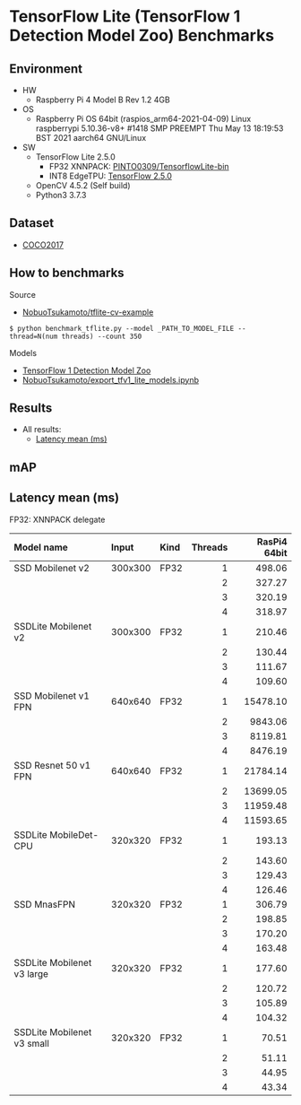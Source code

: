 # TensorFlow Lite (TensorFlow 1 Detection Model Zoo) Benchmarks

## Environment

- HW
  - Raspberry Pi 4 Model B Rev 1.2 4GB
- OS
  - Raspberry Pi OS 64bit (raspios_arm64-2021-04-09)
    Linux raspberrypi 5.10.36-v8+ #1418 SMP PREEMPT Thu May 13 18:19:53 BST 2021 aarch64 GNU/Linux
- SW
  - TensorFlow Lite 2.5.0
    - FP32 XNNPACK: [PINTO0309/TensorflowLite-bin](https://github.com/PINTO0309/TensorflowLite-bin)
    - INT8 EdgeTPU: [TensorFlow 2.5.0](https://github.com/tensorflow/tensorflow/releases/tag/v2.5.0)
  - OpenCV 4.5.2 (Self build)
  - Python3 3.7.3

## Dataset
- [COCO2017](https://cocodataset.org/#home)

## How to benchmarks
Source
- [NobuoTsukamoto/tflite-cv-example](https://github.com/NobuoTsukamoto/tflite-cv-example/)

```
$ python benchmark_tflite.py --model _PATH_TO_MODEL_FILE --thread=N(num threads) --count 350
```


Models
- [TensorFlow 1 Detection Model Zoo](https://github.com/tensorflow/models/blob/master/research/object_detection/g3doc/tf1_detection_zoo.md)
- [NobuoTsukamoto/export_tfv1_lite_models.ipynb](https://gist.github.com/NobuoTsukamoto/832905aa765f6faa16f53d6dddf61bd2)


## Results
- All results:
    - [Latency mean (ms)](./results/result_raspi4_64bit_latency.txt)

## mAP

## Latency mean (ms)

FP32: XNNPACK delegate

|Model name                 |Input  |Kind   |Threads|RasPi4 64bit|
|:--                        |:--    |:--    |--:    |--:         |
|SSD Mobilenet v2           |300x300|FP32   |      1|      498.06|
||||2|327.27|
||||3|320.19|
||||4|318.97|
|SSDLite Mobilenet v2       |300x300|FP32   |      1|      210.46|
||||2|130.44|
||||3|111.67|
||||4|109.60|
|SSD  Mobilenet v1 FPN      |640x640|FP32   |      1|    15478.10|
||||2|9843.06|
||||3|8119.81|
||||4|8476.19|
|SSD Resnet 50 v1 FPN       |640x640|FP32   |      1|    21784.14|
||||2|13699.05|
||||3|11959.48|
||||4|11593.65|
|SSDLite MobileDet-CPU      |320x320|FP32   |      1|      193.13|
||||2|143.60|
||||3|129.43|
||||4|126.46|
|SSD MnasFPN                |320x320|FP32   |      1|      306.79|
||||2|198.85|
||||3|170.20|
||||4|163.48|
|SSDLite Mobilenet v3 large |320x320|FP32|1|177.60|
||||2|120.72|
||||3|105.89|
||||4|104.32|
|SSDLite Mobilenet v3 small |320x320|FP32   |      1|       70.51|
||||2|51.11|
||||3|44.95|
||||4|43.34|
